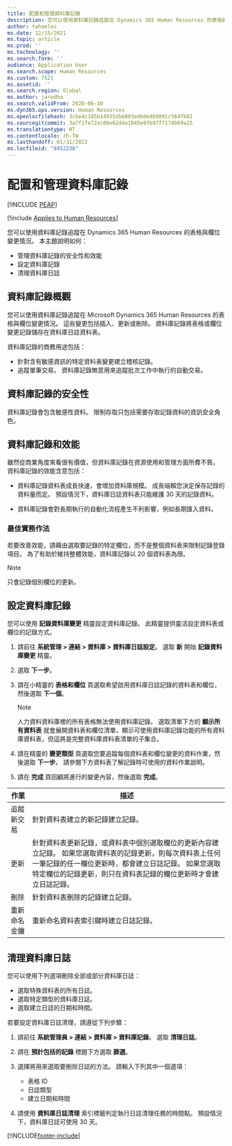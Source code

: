 ```yaml
---
title: 配置和管理資料庫記錄
description: 您可以使用資料庫記錄追蹤在 Dynamics 365 Human Resources 的表格與欄位變更情況。
author: twheeloc
ms.date: 12/15/2021
ms.topic: article
ms.prod: ''
ms.technology: ''
ms.search.form: ''
audience: Application User
ms.search.scope: Human Resources
ms.custom: 7521
ms.assetid: ''
ms.search.region: Global
ms.author: jaredha
ms.search.validFrom: 2020-06-10
ms.dyn365.ops.version: Human Resources
ms.openlocfilehash: 3cbe4c105b14935db6803e4bded0d891c564fb81
ms.sourcegitcommit: 3a7f1fe72ac08e62dda1045e0fb97f7174b69a25
ms.translationtype: HT
ms.contentlocale: zh-TW
ms.lasthandoff: 01/31/2022
ms.locfileid: "8452238"
---
```

# <a name="configure-and-manage-database-logging"></a>配置和管理資料庫記錄


[!INCLUDE [PEAP](../includes/peap-2.md)]

[!include [Applies to Human Resources](../includes/applies-to-hr.md)]

您可以使用資料庫記錄追蹤在 Dynamics 365 Human Resources 的表格與欄位變更情況。 本主題說明如何：

- 管理資料庫記錄的安全性和效能
- 設定資料庫記錄
- 清理資料庫日誌

## <a name="overview-of-database-logging"></a>資料庫記錄概觀

您可以使用資料庫記錄追蹤在 Microsoft Dynamics 365 Human Resources 的表格與欄位變更情況。 這些變更包括插入、更新或刪除。 資料庫記錄將表格或欄位變更記錄儲存在資料庫日誌資料表。

資料庫記錄的商務用途包括：

- 針對含有敏感資訊的特定資料表變更建立稽核記錄。
- 追蹤單筆交易。 資料庫記錄無意用來追蹤批次工作中執行的自動交易。

## <a name="security-for-database-logging"></a>資料庫記錄的安全性

資料庫記錄會包含敏感性資料。 限制存取只包括需要存取記錄資料的資訊安全角色。

## <a name="database-logging-and-performance"></a>資料庫記錄和效能

雖然從商業角度來看很有價值，但資料庫記錄在資源使用和管理方面所費不貲。 資料庫記錄的效能含意包括：

- 資料庫記錄資料表成長快速，會增加資料庫規模。 成長端賴您決定保存記錄的資料量而定。 預設情況下，資料庫日誌資料表只能維護 30 天的記錄資料。 

- 資料庫記錄會對長期執行的自動化流程產生不利影響，例如長期匯入資料。

### <a name="best-practices"></a>最佳實務作法

若要改善效能，請藉由選取要記錄的特定欄位，而不是整個資料表來限制記錄登錄項目。 為了有助於維持整體效能，資料庫記錄以 20 個資料表為限。

> [!NOTE]
> 只會記錄個別欄位的更新。

## <a name="set-up-database-logging"></a>設定資料庫記錄

您可以使用 **記錄資料庫變更** 精靈設定資料庫記錄。 此精靈提供靈活設定資料表或欄位的記錄方式。

1. 請前往 **系統管理 > 連結 > 資料庫 > 資料庫日誌設定**。 選取 **新** 開始 **記錄資料庫變更** 精靈。
2. 選取 **下一步**。 
3. 請在小精靈的 **表格和欄位** 頁選取希望啟用資料庫日誌記錄的資料表和欄位，然後選取 **下一個**。

   > [!Note]
   > 人力資料資料庫裡的所有表格無法使用資料庫記錄。 選取清單下方的 **顯示所有資料表** 就會展開資料表和欄位清單，顯示可使用資料庫記錄功能的所有資料庫資料表，但這將是完整資料庫資料表清單的子集合。

4. 請在精靈的 **變更類型** 頁選取您要追蹤每個資料表和欄位變更的資料作業，然後選取 **下一步**。 請參閱下方資料表了解記錄時可使用的資料作業說明。
5. 請在 **完成** 頁回顧將進行的變更內容，然後選取 **完成**。

| 作業 | 描述 |
| -- | -- |
| 追蹤新交易 | 針對資料表建立的新記錄建立記錄。 |
| 更新 | 針對資料表更新記錄，或資料表中個別選取欄位的更新內容建立記錄。 如果您選取資料表的記錄更新，則每次資料表上任何一筆記錄的任一欄位更新時，都會建立日誌記錄。 如果您選取特定欄位的記錄更新，則只在資料表記錄的欄位更新時才會建立日誌記錄。 |
| 刪除 | 針對資料表刪除的記錄建立記錄。 |
| 重新命名金鑰 | 重新命名資料表索引鍵時建立日誌記錄。 |


## <a name="clean-up-database-logs"></a>清理資料庫日誌

您可以使用下列選項刪除全部或部分資料庫日誌：

- 選取特殊資料表的所有日誌。
- 選取特定類型的資料庫日誌。
- 選取建立日誌的日期和時間。

若要設定資料庫日誌清理，請遵從下列步驟： 

1. 請前往 **系統管理員 > 連結 > 資料庫 > 資料庫記錄**。 選取 **清理日誌**。
2. 請在 **預計包括的記錄** 標題下方選取 **篩選**。
3. 選擇將用來選取要刪除日誌的方法。 請輸入下列其中一個選項：

   - 表格 ID
   - 日誌類型
   - 建立日期和時間

4. 請使用 **資料庫日誌清理** 索引標籤判定執行日誌清理任務的時間點。 預設情況下，資料庫日誌可使用 30 天。


[!INCLUDE[footer-include](../includes/footer-banner.md)]
